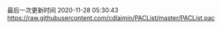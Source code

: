 最后一次更新时间 2020-11-28 05:30:43
https://raw.githubusercontent.com/cdlaimin/PACList/master/PACList.pac

